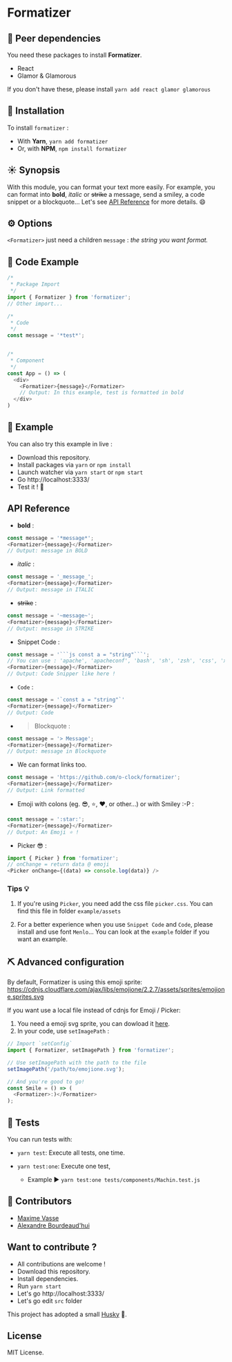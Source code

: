 # Formatizer

## :muscle: Peer dependencies
You need these packages to install **Formatizer**.
  * React
  * Glamor & Glamorous

If you don't have these, please install `yarn add react glamor glamorous`


## :rocket: Installation
To install `formatizer` :
  * With **Yarn**, `yarn add formatizer`
  * Or, with **NPM**, `npm install formatizer`


## :sunny: Synopsis
With this module, you can format your text more easily. For example, you can format into **bold**, _italic_ or ~~strike~~ a message, send a smiley, a code snippet or a blockquote... Let's see [API Reference](readme.md#api-reference) for more details. :smile:


## :gear: Options
`<Formatizer>` just need a children `message` : _the string you want format._


## :eyes: Code Example
```js
/*
 * Package Import
 */
import { Formatizer } from 'formatizer';
// Other import...

/*
 * Code
 */
const message = '*test*';


/*
 * Component
 */
const App = () => (
  <div>
    <Formatizer>{message}</Formatizer>
    // Output: In this example, test is formatted in bold
  </div>
)
```


## :eyes: Example

You can also try this example in live :
  * Download this repository.
  * Install packages via `yarn` or `npm install`
  * Launch watcher via `yarn start` or `npm start`
  * Go http://localhost:3333/
  * Test it ! :tada:


## API Reference

* **bold** :   
```js
const message = '*message*';
<Formatizer>{message}</Formatizer>
// Output: message in BOLD
```

* _italic_ :   
```js
const message = '_message_';
<Formatizer>{message}</Formatizer>
// Output: message in ITALIC
```

* ~~strike~~ :   
```js
const message = '~message~';
<Formatizer>{message}</Formatizer>
// Output: message in STRIKE
```

* Snippet Code :
```js
const message = '```js const a = "string"```';   
// You can use : 'apache', 'apacheconf', 'bash', 'sh', 'zsh', 'css', 'xml', 'html', 'xhtml', 'rss', 'atom', 'xjb', 'xsd', 'xsl', 'plist', 'ini', 'json', 'javascript', 'js', 'jsx', 'less', 'markdown', 'md', 'mkdown', 'mkd', 'php', 'scss', 'sql', 'stylus', 'styl' or 'twig',
<Formatizer>{message}</Formatizer>
// Output: Code Snipper like here !
```

* `Code` :
```js
const message = '`const a = "string"`'
<Formatizer>{message}</Formatizer>
// Output: Code
```

* > Blockquote :   
```js
const message = '> Message';
<Formatizer>{message}</Formatizer>
// Output: message in Blockquote
```

* We can format links too.
```js
const message = 'https://github.com/o-clock/formatizer';
<Formatizer>{message}</Formatizer>
// Output: Link formatted
```

* Emoji with colons (eg. :sunglasses:, :star:, :heart:, or other...) or with Smiley :-P :
```js
const message = ':star:';
<Formatizer>{message}</Formatizer>
// Output: An Emoji ⭐️ !
```

* Picker :sunglasses: :
```js
import { Picker } from 'formatizer';
// onChange = return data @ emoji
<Picker onChange={(data) => console.log(data)} />
```

### Tips :bulb:

1. If you're using `Picker`, you need add the css file `picker.css`. You can find this file in folder `example/assets`

2. For a better experience when you use `Snippet Code` and `Code`, please install and use font `Menlo`... You can look at the `example` folder if you want an example.


## :pick: Advanced configuration

By default, Formatizer is using this emoji sprite:  
https://cdnjs.cloudflare.com/ajax/libs/emojione/2.2.7/assets/sprites/emojione.sprites.svg

If you want use a local file instead of cdnjs for Emoji / Picker:  
1. You need a emoji svg sprite, you can dowload it [here](https://github.com/emojione/emojione/blob/2.2.7/assets/sprites/emojione.sprites.svg).
2. In your code, use `setImagePath` :
```js
// Import `setConfig`
import { Formatizer, setImagePath } from 'formatizer';

// Use setImagePath with the path to the file
setImagePath('/path/to/emojione.svg');

// And you're good to go!
const Smile = () => (
  <Formatizer>:)</Formatizer>
);
```


## :construction: Tests
You can run tests with:

* `yarn test`: Execute all tests, one time.

* `yarn test:one`: Execute one test,
    * Example :arrow_forward: `yarn test:one tests/components/Machin.test.js`


## :busts_in_silhouette: Contributors
* [Maxime Vasse](https://github.com/webdif)
* [Alexandre Bourdeaud'hui](https://github.com/alexandrebourdeaudhui)


## Want to contribute ?
 * All contributions are welcome !
  * Download this repository.
  * Install dependencies.
  * Run `yarn start`
  * Let's go http://localhost:3333/
  * Let's go edit `src` folder


This project has adopted a small [Husky](https://github.com/typicode/husky) :dog:.


## License

MIT License.
